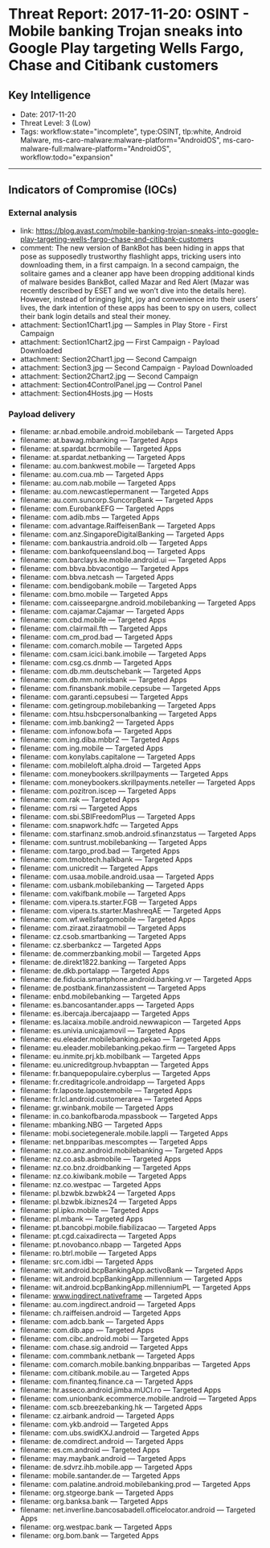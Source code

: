 # Threat Report: 2017-11-20: OSINT - Mobile banking Trojan sneaks into Google Play targeting Wells Fargo, Chase and Citibank customers


## Key Intelligence
* Date: 2017-11-20
* Threat Level: 3 (Low)
* Tags: workflow:state="incomplete", type:OSINT, tlp:white, Android Malware, ms-caro-malware:malware-platform="AndroidOS", ms-caro-malware-full:malware-platform="AndroidOS", workflow:todo="expansion"

---

## Indicators of Compromise (IOCs)
### External analysis
* link: https://blog.avast.com/mobile-banking-trojan-sneaks-into-google-play-targeting-wells-fargo-chase-and-citibank-customers
* comment: The new version of BankBot has been hiding in apps that pose as supposedly trustworthy flashlight apps, tricking users into downloading them, in a first campaign. In a second campaign,  the solitaire games and a cleaner app have been dropping additional kinds of malware besides BankBot, called Mazar and Red Alert (Mazar was recently described by ESET and we won’t dive into the details here). However, instead of bringing light, joy and convenience into their users’ lives, the dark intention of these apps has been to spy on users, collect their bank login details and steal their money.
* attachment: Section1Chart1.jpg — Samples in Play Store - First Campaign
* attachment: Section1Chart2.jpg — First Campaign - Payload Downloaded
* attachment: Section2Chart1.jpg — Second Campaign
* attachment: Section3.jpg — Second Campaign - Payload Downloaded
* attachment: Section2Chart2.jpg — Second Campaign
* attachment: Section4ControlPanel.jpg — Control Panel
* attachment: Section4Hosts.jpg — Hosts

### Payload delivery
* filename: ar.nbad.emobile.android.mobilebank — Targeted Apps
* filename: at.bawag.mbanking — Targeted Apps
* filename: at.spardat.bcrmobile — Targeted Apps
* filename: at.spardat.netbanking — Targeted Apps
* filename: au.com.bankwest.mobile — Targeted Apps
* filename: au.com.cua.mb — Targeted Apps
* filename: au.com.nab.mobile — Targeted Apps
* filename: au.com.newcastlepermanent — Targeted Apps
* filename: au.com.suncorp.SuncorpBank — Targeted Apps
* filename: com.EurobankEFG — Targeted Apps
* filename: com.adib.mbs — Targeted Apps
* filename: com.advantage.RaiffeisenBank — Targeted Apps
* filename: com.anz.SingaporeDigitalBanking — Targeted Apps
* filename: com.bankaustria.android.olb — Targeted Apps
* filename: com.bankofqueensland.boq — Targeted Apps
* filename: com.barclays.ke.mobile.android.ui — Targeted Apps
* filename: com.bbva.bbvacontigo — Targeted Apps
* filename: com.bbva.netcash — Targeted Apps
* filename: com.bendigobank.mobile — Targeted Apps
* filename: com.bmo.mobile — Targeted Apps
* filename: com.caisseepargne.android.mobilebanking — Targeted Apps
* filename: com.cajamar.Cajamar — Targeted Apps
* filename: com.cbd.mobile — Targeted Apps
* filename: com.clairmail.fth — Targeted Apps
* filename: com.cm_prod.bad — Targeted Apps
* filename: com.comarch.mobile — Targeted Apps
* filename: com.csam.icici.bank.imobile — Targeted Apps
* filename: com.csg.cs.dnmb — Targeted Apps
* filename: com.db.mm.deutschebank — Targeted Apps
* filename: com.db.mm.norisbank — Targeted Apps
* filename: com.finansbank.mobile.cepsube — Targeted Apps
* filename: com.garanti.cepsubesi — Targeted Apps
* filename: com.getingroup.mobilebanking — Targeted Apps
* filename: com.htsu.hsbcpersonalbanking — Targeted Apps
* filename: com.imb.banking2 — Targeted Apps
* filename: com.infonow.bofa — Targeted Apps
* filename: com.ing.diba.mbbr2 — Targeted Apps
* filename: com.ing.mobile — Targeted Apps
* filename: com.konylabs.capitalone — Targeted Apps
* filename: com.mobileloft.alpha.droid — Targeted Apps
* filename: com.moneybookers.skrillpayments — Targeted Apps
* filename: com.moneybookers.skrillpayments.neteller — Targeted Apps
* filename: com.pozitron.iscep — Targeted Apps
* filename: com.rak — Targeted Apps
* filename: com.rsi — Targeted Apps
* filename: com.sbi.SBIFreedomPlus — Targeted Apps
* filename: com.snapwork.hdfc — Targeted Apps
* filename: com.starfinanz.smob.android.sfinanzstatus — Targeted Apps
* filename: com.suntrust.mobilebanking — Targeted Apps
* filename: com.targo_prod.bad — Targeted Apps
* filename: com.tmobtech.halkbank — Targeted Apps
* filename: com.unicredit — Targeted Apps
* filename: com.usaa.mobile.android.usaa — Targeted Apps
* filename: com.usbank.mobilebanking — Targeted Apps
* filename: com.vakifbank.mobile — Targeted Apps
* filename: com.vipera.ts.starter.FGB — Targeted Apps
* filename: com.vipera.ts.starter.MashreqAE — Targeted Apps
* filename: com.wf.wellsfargomobile — Targeted Apps
* filename: com.ziraat.ziraatmobil — Targeted Apps
* filename: cz.csob.smartbanking — Targeted Apps
* filename: cz.sberbankcz — Targeted Apps
* filename: de.commerzbanking.mobil — Targeted Apps
* filename: de.direkt1822.banking — Targeted Apps
* filename: de.dkb.portalapp — Targeted Apps
* filename: de.fiducia.smartphone.android.banking.vr — Targeted Apps
* filename: de.postbank.finanzassistent — Targeted Apps
* filename: enbd.mobilebanking — Targeted Apps
* filename: es.bancosantander.apps — Targeted Apps
* filename: es.ibercaja.ibercajaapp — Targeted Apps
* filename: es.lacaixa.mobile.android.newwapicon — Targeted Apps
* filename: es.univia.unicajamovil — Targeted Apps
* filename: eu.eleader.mobilebanking.pekao — Targeted Apps
* filename: eu.eleader.mobilebanking.pekao.firm — Targeted Apps
* filename: eu.inmite.prj.kb.mobilbank — Targeted Apps
* filename: eu.unicreditgroup.hvbapptan — Targeted Apps
* filename: fr.banquepopulaire.cyberplus — Targeted Apps
* filename: fr.creditagricole.androidapp — Targeted Apps
* filename: fr.laposte.lapostemobile — Targeted Apps
* filename: fr.lcl.android.customerarea — Targeted Apps
* filename: gr.winbank.mobile — Targeted Apps
* filename: in.co.bankofbaroda.mpassbook — Targeted Apps
* filename: mbanking.NBG — Targeted Apps
* filename: mobi.societegenerale.mobile.lappli — Targeted Apps
* filename: net.bnpparibas.mescomptes — Targeted Apps
* filename: nz.co.anz.android.mobilebanking — Targeted Apps
* filename: nz.co.asb.asbmobile — Targeted Apps
* filename: nz.co.bnz.droidbanking — Targeted Apps
* filename: nz.co.kiwibank.mobile — Targeted Apps
* filename: nz.co.westpac — Targeted Apps
* filename: pl.bzwbk.bzwbk24 — Targeted Apps
* filename: pl.bzwbk.ibiznes24 — Targeted Apps
* filename: pl.ipko.mobile — Targeted Apps
* filename: pl.mbank — Targeted Apps
* filename: pt.bancobpi.mobile.fiabilizacao — Targeted Apps
* filename: pt.cgd.caixadirecta — Targeted Apps
* filename: pt.novobanco.nbapp — Targeted Apps
* filename: ro.btrl.mobile — Targeted Apps
* filename: src.com.idbi — Targeted Apps
* filename: wit.android.bcpBankingApp.activoBank — Targeted Apps
* filename: wit.android.bcpBankingApp.millennium — Targeted Apps
* filename: wit.android.bcpBankingApp.millenniumPL — Targeted Apps
* filename: www.ingdirect.nativeframe — Targeted Apps
* filename: au.com.ingdirect.android — Targeted Apps
* filename: ch.raiffeisen.android — Targeted Apps
* filename: com.adcb.bank — Targeted Apps
* filename: com.dib.app — Targeted Apps
* filename: com.cibc.android.mobi — Targeted Apps
* filename: com.chase.sig.android — Targeted Apps
* filename: com.commbank.netbank — Targeted Apps
* filename: com.comarch.mobile.banking.bnpparibas — Targeted Apps
* filename: com.citibank.mobile.au — Targeted Apps
* filename: com.finanteq.finance.ca — Targeted Apps
* filename: hr.asseco.android.jimba.mUCI.ro — Targeted Apps
* filename: com.unionbank.ecommerce.mobile.android — Targeted Apps
* filename: com.scb.breezebanking.hk — Targeted Apps
* filename: cz.airbank.android — Targeted Apps
* filename: com.ykb.android — Targeted Apps
* filename: com.ubs.swidKXJ.android — Targeted Apps
* filename: de.comdirect.android — Targeted Apps
* filename: es.cm.android — Targeted Apps
* filename: may.maybank.android — Targeted Apps
* filename: de.sdvrz.ihb.mobile.app — Targeted Apps
* filename: mobile.santander.de — Targeted Apps
* filename: com.palatine.android.mobilebanking.prod — Targeted Apps
* filename: org.stgeorge.bank — Targeted Apps
* filename: org.banksa.bank — Targeted Apps
* filename: net.inverline.bancosabadell.officelocator.android — Targeted Apps
* filename: org.westpac.bank — Targeted Apps
* filename: org.bom.bank — Targeted Apps

